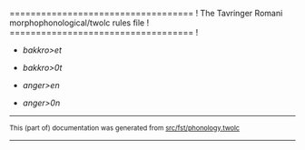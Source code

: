 =================================== !
The Tavringer Romani morphophonological/twolc rules file !
=================================== !

* *bakkro>et*
* *bakkro>0t*

* *anger>en*
* *anger>0n*

* * *

<small>This (part of) documentation was generated from [src/fst/phonology.twolc](https://github.com/giellalt/lang-rmu-x-testing/blob/main/src/fst/phonology.twolc)</small>

---


